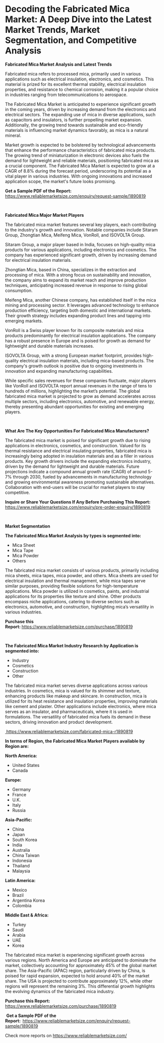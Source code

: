 <p><h1>Decoding the Fabricated Mica Market: A Deep Dive into the Latest Market Trends, Market Segmentation, and Competitive Analysis</h1></p><p><strong>Fabricated Mica Market Analysis and Latest Trends</strong></p>
<p><p>Fabricated mica refers to processed mica, primarily used in various applications such as electrical insulation, electronics, and cosmetics. This material is prized for its excellent thermal stability, electrical insulation properties, and resistance to chemical corrosion, making it a popular choice in industries ranging from telecommunications to aerospace.</p><p>The Fabricated Mica Market is anticipated to experience significant growth in the coming years, driven by increasing demand from the electronics and electrical sectors. The expanding use of mica in diverse applications, such as capacitors and insulators, is further propelling market expansion. Additionally, the growing trend towards sustainable and eco-friendly materials is influencing market dynamics favorably, as mica is a natural mineral.</p><p>Market growth is expected to be bolstered by technological advancements that enhance the performance characteristics of fabricated mica products. The growing trend of miniaturization in electronic devices also fuels the demand for lightweight and reliable materials, positioning fabricated mica as a crucial component. The Fabricated Mica Market is expected to grow at a CAGR of 8.8% during the forecast period, underscoring its potential as a vital player in various industries. With ongoing innovations and increased application scope, the market's future looks promising.</p></p>
<p><strong>Get a Sample PDF of the Report:&nbsp;</strong> <a href="https://www.reliablemarketsize.com/enquiry/request-sample/1890819?utm_campaign=2747&utm_medium=2&utm_source=Github&utm_content=ia&utm_term=02042025&utm_id=fabricated-mica">https://www.reliablemarketsize.com/enquiry/request-sample/1890819</a></p>
<p>&nbsp;</p>
<p><strong>Fabricated Mica Major Market Players</strong></p>
<p><p>The fabricated mica market features several key players, each contributing to the industry's growth and innovation. Notable companies include Sitaram Group, Zhongtian Mica, Meifeng Mica, VonRoll, and ISOVOLTA Group.</p><p>Sitaram Group, a major player based in India, focuses on high-quality mica products for various applications, including electronics and cosmetics. The company has experienced significant growth, driven by increasing demand for electrical insulation materials. </p><p>Zhongtian Mica, based in China, specializes in the extraction and processing of mica. With a strong focus on sustainability and innovation, the company aims to expand its market reach and improve production techniques, anticipating increased revenue in response to rising global consumption.</p><p>Meifeng Mica, another Chinese company, has established itself in the mica mining and processing sector. It leverages advanced technology to enhance production efficiency, targeting both domestic and international markets. Their growth strategy includes expanding product lines and tapping into emerging markets.</p><p>VonRoll is a Swiss player known for its composite materials and mica products predominantly for electrical insulation applications. The company has a robust presence in Europe and is poised for growth as demand for lightweight and durable materials increases.</p><p>ISOVOLTA Group, with a strong European market footprint, provides high-quality electrical insulation materials, including mica-based products. The company's growth outlook is positive due to ongoing investments in innovation and expanding manufacturing capabilities.</p><p>While specific sales revenues for these companies fluctuate, major players like VonRoll and ISOVOLTA report annual revenues in the range of tens to hundreds of millions, highlighting the market’s potential. The global fabricated mica market is projected to grow as demand accelerates across multiple sectors, including electronics, automotive, and renewable energy, thereby presenting abundant opportunities for existing and emerging players.</p></p>
<p>&nbsp;</p>
<p><strong>What Are The Key Opportunities For Fabricated Mica Manufacturers?</strong></p>
<p><p>The fabricated mica market is poised for significant growth due to rising applications in electronics, cosmetics, and construction. Valued for its thermal resistance and electrical insulating properties, fabricated mica is increasingly being adopted in insulation materials and as a filler in various products. Key growth drivers include the expanding electronics industry, driven by the demand for lightweight and durable materials. Future projections indicate a compound annual growth rate (CAGR) of around 5-7% through 2030, fueled by advancements in manufacturing technology and growing environmental awareness promoting sustainable alternatives. Collaboration with end-users will be crucial for market players to stay competitive.</p></p>
<p><strong>Inquire or Share Your Questions If Any Before Purchasing This Report:</strong> <a href="https://www.reliablemarketsize.com/enquiry/pre-order-enquiry/1890819?utm_campaign=2747&utm_medium=2&utm_source=Github&utm_content=ia&utm_term=02042025&utm_id=fabricated-mica">https://www.reliablemarketsize.com/enquiry/pre-order-enquiry/1890819</a></p>
<p>&nbsp;</p>
<p><strong>Market Segmentation</strong></p>
<p><strong>The Fabricated Mica Market Analysis by types is segmented into:</strong></p>
<p><ul><li>Mica Sheet</li><li>Mica Tape</li><li>Mica Powder</li><li>Others</li></ul></p>
<p><p>The fabricated mica market consists of various products, primarily including mica sheets, mica tapes, mica powder, and others. Mica sheets are used for electrical insulation and thermal management, while mica tapes serve similar purposes, providing flexible solutions for high-temperature applications. Mica powder is utilized in cosmetics, paints, and industrial applications for its properties like texture and shine. Other products encompass niche applications, catering to diverse sectors such as electronics, automotive, and construction, highlighting mica’s versatility in various industries.</p></p>
<p><strong>Purchase this Report:&nbsp;</strong><a href="https://www.reliablemarketsize.com/purchase/1890819?utm_campaign=2747&utm_medium=2&utm_source=Github&utm_content=ia&utm_term=02042025&utm_id=fabricated-mica">https://www.reliablemarketsize.com/purchase/1890819</a></p>
<p>&nbsp;</p>
<p><strong>The Fabricated Mica Market Industry Research by Application is segmented into:</strong></p>
<p><ul><li>Industry</li><li>Cosmetics</li><li>Construction</li><li>Other</li></ul></p>
<p><p>The fabricated mica market serves diverse applications across various industries. In cosmetics, mica is valued for its shimmer and texture, enhancing products like makeup and skincare. In construction, mica is utilized for its heat resistance and insulation properties, improving materials like cement and plaster. Other applications include electronics, where mica serves as an insulator, and pharmaceuticals, where it is used in formulations. The versatility of fabricated mica fuels its demand in these sectors, driving innovation and product development.</p></p>
<p><a href="https://www.reliablemarketsize.com/fabricated-mica-r1890819?utm_campaign=2747&utm_medium=2&utm_source=Github&utm_content=ia&utm_term=02042025&utm_id=fabricated-mica">&nbsp;https://www.reliablemarketsize.com/fabricated-mica-r1890819</a></p>
<p><strong>In terms of Region, the Fabricated Mica Market Players available by Region are:</strong></p>
<p>
    <p> <strong> North America: </strong>
        <ul>
            <li>United States</li>
            <li>Canada</li>
        </ul>
        </p> 
    <p> <strong> Europe: </strong>
        <ul>
            <li>Germany</li>
            <li>France</li>
            <li>U.K.</li>
            <li>Italy</li>
            <li>Russia</li>
        </ul>
        </p> 
    <p> <strong> Asia-Pacific: </strong>
        <ul>
            <li>China</li>
            <li>Japan</li>
            <li>South Korea</li>
            <li>India</li>
            <li>Australia</li>
            <li>China Taiwan</li>
            <li>Indonesia</li>
            <li>Thailand</li>
            <li>Malaysia</li>
        </ul>
        </p> 
    <p> <strong> Latin America: </strong>
        <ul>
            <li>Mexico</li>
            <li>Brazil</li>
            <li>Argentina Korea</li>
            <li>Colombia</li>
        </ul>
        </p> 
    <p> <strong> Middle East & Africa: </strong>
        <ul>
            <li>Turkey</li>
            <li>Saudi</li>
            <li>Arabia</li>
            <li>UAE</li>
            <li>Korea</li>
        </ul>
    </p>
    </p>
<p><p>The fabricated mica market is experiencing significant growth across various regions. North America and Europe are anticipated to dominate the market, collectively accounting for approximately 45% of the global market share. The Asia-Pacific (APAC) region, particularly driven by China, is poised for rapid expansion, expected to hold around 40% of the market share. The USA is projected to contribute approximately 12%, while other regions will represent the remaining 3%. This differential growth highlights the evolving dynamics of the fabricated mica industry.</p></p>
<p><strong>Purchase this Report: </strong><a href="https://www.reliablemarketsize.com/purchase/1890819?utm_campaign=2747&utm_medium=2&utm_source=Github&utm_content=ia&utm_term=02042025&utm_id=fabricated-mica">https://www.reliablemarketsize.com/purchase/1890819</a></p>
<p>&nbsp;<strong>Get a Sample PDF of the Report:&nbsp;&nbsp;</strong><a href="https://www.reliablemarketsize.com/enquiry/request-sample/1890819?utm_campaign=2747&utm_medium=2&utm_source=Github&utm_content=ia&utm_term=02042025&utm_id=fabricated-mica">https://www.reliablemarketsize.com/enquiry/request-sample/1890819</a></p>
<p><strong></strong></p>
<p>Check more reports on <a href="https://www.reliablemarketsize.com/?utm_campaign=2747&utm_medium=2&utm_source=Github&utm_content=ia&utm_term=02042025&utm_id=fabricated-mica">https://www.reliablemarketsize.com/</a></p>